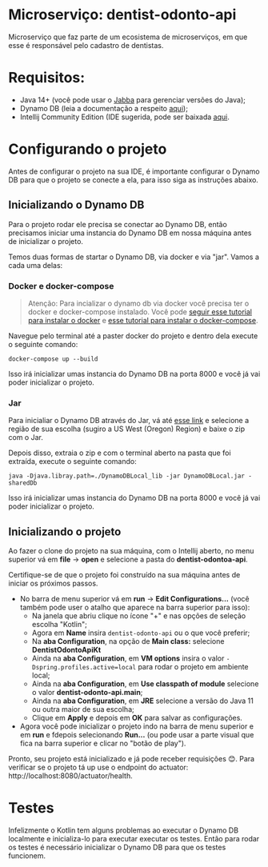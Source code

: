 # Microserviço: dentist-odonto-api
Microserviço que faz parte de um ecosistema de microserviços, em que esse é responsável pelo cadastro de dentistas.

# Requisitos:
- Java 14+ (você pode usar o [Jabba](https://github.com/shyiko/jabba) para gerenciar versões do Java);
- Dynamo DB (leia a documentação a respeito [aqui](https://aws.amazon.com/pt/dynamodb/));
- Intellij Community Edition (IDE sugerida, pode ser baixada [aqui](https://www.jetbrains.com/pt-br/idea/download/#section=linux).

# Configurando o projeto
Antes de configurar o projeto na sua IDE, é importante configurar o Dynamo DB para que o projeto se conecte a ela, para isso siga as instruções abaixo.

## Inicializando o Dynamo DB
Para o projeto rodar ele precisa se conectar ao Dynamo DB, então precisamos iniciar uma instancia do Dynamo DB em nossa máquina antes de inicializar o projeto.

Temos duas formas de startar o Dynamo DB, via docker e via "jar". Vamos a cada uma delas:

### Docker e docker-compose
> Atenção: Para incializar o dynamo db via docker você precisa ter o docker e docker-compose instalado. Você pode [seguir esse tutorial para instalar o docker](https://docs.docker.com/engine/install/ubuntu/) e [esse tutorial para instalar o docker-compose](https://docs.docker.com/compose/install/).

Navegue pelo terminal até a paster docker do projeto e dentro dela execute o seguinte comando:
```
docker-compose up --build
```
Isso irá inicializar umas instancia do Dynamo DB na porta 8000 e você já vai poder inicializar o projeto.

### Jar
Para inicialiar o Dynamo DB através do Jar, vá até [esse link](https://docs.aws.amazon.com/pt_br/amazondynamodb/latest/developerguide/DynamoDBLocal.DownloadingAndRunning.html) e selecione a região de sua escolha (sugiro a US West (Oregon) Region) e baixe o zip com o Jar.

Depois disso, extraia o zip e com o terminal aberto na pasta que foi extraída, execute o seguinte comando:
```
java -Djava.libray.path=./DynamoDBLocal_lib -jar DynamoDBLocal.jar -sharedDb
```
Isso irá inicializar umas instancia do Dynamo DB na porta 8000 e você já vai poder inicializar o projeto.

## Inicializando o projeto
Ao fazer o clone do projeto na sua máquina, com o Intellij aberto, no menu superior vá em **file** -> **open** e selecione a pasta do **dentist-odontoa-api**.

Certifique-se de que o projeto foi construído na sua máquina antes de iniciar os próximos passos.
  - No barra de menu superior vá em **run** -> **Edit Configurations...** (você também pode user o atalho que aparece na barra superior para isso):
    - Na janela que abriu clique no ícone "+" e nas opções de seleção escolha "Kotlin";
    - Agora em **Name** insira `dentist-odonto-api` ou o que você preferir;
    - Na **aba Configuration**, na opção de **Main class:** selecione **DentistOdontoApiKt**
    - Ainda na **aba Configuration**, em **VM options** insira o valor `-Dspring.profiles.active=local` para rodar o projeto em ambiente local;
    - Ainda na **aba Configuration**, em **Use classpath of module** selecione o valor **dentist-odonto-api.main**;
    - Ainda na **aba Configuration**, em **JRE** selecione a versão do Java 11 ou outra maior de sua escolha;
    - Clique em **Apply** e depois em **OK** para salvar as configurações.
  - Agora você pode inicializar o projeto indo na barra de menu superior e em **run** e fdepois selecionando **Run...** (ou pode usar a parte visual que fica na barra superior e clicar no "botão de play").

Pronto, seu projeto está inicializado e já pode receber requisições :blush:.
Para verificar se o projeto tá up use o endpoint do actuator: http://localhost:8080/actuator/health.

# Testes
Infelizmente o Kotlin tem alguns problemas ao executar o Dynamo DB localmente e inicializa-lo para executar executar os testes.
Então para rodar os testes é necessário inicializar o Dynamo DB para que os testes funcionem.
